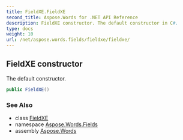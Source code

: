 ```yaml
---
title: FieldXE.FieldXE
second_title: Aspose.Words for .NET API Reference
description: FieldXE constructor. The default constructor in C#.
type: docs
weight: 10
url: /net/aspose.words.fields/fieldxe/fieldxe/
---
```

## FieldXE constructor

The default constructor.

```csharp
public FieldXE()
```

### See Also

* class [FieldXE](../)
* namespace [Aspose.Words.Fields](../../fieldxe/)
* assembly [Aspose.Words](../../../)
